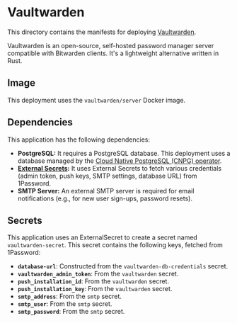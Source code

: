 # Vaultwarden

This directory contains the manifests for deploying [Vaultwarden](https://vaultwarden.github.io/).

Vaultwarden is an open-source, self-hosted password manager server compatible with Bitwarden clients. It's a lightweight alternative written in Rust.

## Image

This deployment uses the `vaultwarden/server` Docker image.
## Dependencies

This application has the following dependencies:

- **PostgreSQL:** It requires a PostgreSQL database. This deployment uses a database managed by the [Cloud Native PostgreSQL (CNPG) operator](https://cloudnative-pg.io/).
- **[External Secrets](https://external-secrets.io/):** It uses External Secrets to fetch various credentials (admin token, push keys, SMTP settings, database URL) from 1Password.
- **SMTP Server:** An external SMTP server is required for email notifications (e.g., for new user sign-ups, password resets).

## Secrets

This application uses an ExternalSecret to create a secret named `vaultwarden-secret`. This secret contains the following keys, fetched from 1Password:

- **`database-url`**: Constructed from the `vaultwarden-db-credentials` secret.
- **`vaultwarden_admin_token`**: From the `vaultwarden` secret.
- **`push_installation_id`**: From the `vaultwarden` secret.
- **`push_installation_key`**: From the `vaultwarden` secret.
- **`smtp_address`**: From the `smtp` secret.
- **`smtp_user`**: From the `smtp` secret.
- **`smtp_password`**: From the `smtp` secret.
